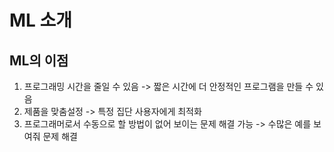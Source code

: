 # ML 소개

## ML의 이점
1. 프로그래밍 시간을 줄일 수 있음 -> 짧은 시간에 더 안정적인 프로그램을 만들 수 있음
2. 제품을 맞춤설정 -> 특정 집단 사용자에게 최적화
3. 프로그래머로서 수동으로 할 방법이 없어 보이는 문제 해결 가능 -> 수많은 예를 보여줘 문제 해결
